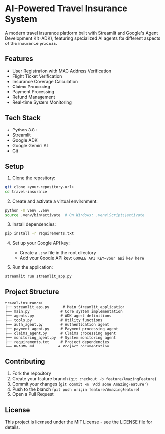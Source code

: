 # AI-Powered Travel Insurance System

A modern travel insurance platform built with Streamlit and Google's Agent Development Kit (ADK), featuring specialized AI agents for different aspects of the insurance process.

## Features

- User Registration with MAC Address Verification
- Flight Ticket Verification
- Insurance Coverage Calculation
- Claims Processing
- Payment Processing
- Refund Management
- Real-time System Monitoring

## Tech Stack

- Python 3.8+
- Streamlit
- Google ADK
- Google Gemini AI
- Git

## Setup

1. Clone the repository:
```bash
git clone <your-repository-url>
cd travel-insurance
```

2. Create and activate a virtual environment:
```bash
python -m venv .venv
source .venv/bin/activate  # On Windows: .venv\Scripts\activate
```

3. Install dependencies:
```bash
pip install -r requirements.txt
```

4. Set up your Google API key:
   - Create a `.env` file in the root directory
   - Add your Google API key: `GOOGLE_API_KEY=your_api_key_here`

5. Run the application:
```bash
streamlit run streamlit_app.py
```

## Project Structure

```
travel-insurance/
├── streamlit_app.py      # Main Streamlit application
├── main.py              # Core system implementation
├── agents.py            # ADK agent definitions
├── tools.py             # Utility functions
├── auth_agent.py        # Authentication agent
├── payment_agent.py     # Payment processing agent
├── claims_agent.py      # Claims processing agent
├── monitoring_agent.py  # System monitoring agent
├── requirements.txt     # Project dependencies
└── README.md           # Project documentation
```

## Contributing

1. Fork the repository
2. Create your feature branch (`git checkout -b feature/AmazingFeature`)
3. Commit your changes (`git commit -m 'Add some AmazingFeature'`)
4. Push to the branch (`git push origin feature/AmazingFeature`)
5. Open a Pull Request

## License

This project is licensed under the MIT License - see the LICENSE file for details. 